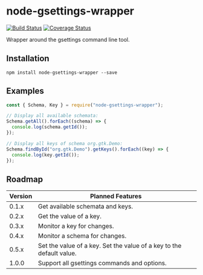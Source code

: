 # node-gsettings-wrapper

[![Build Status](https://travis-ci.org/SebastianSchmidt/node-gsettings-wrapper.svg?branch=master)](https://travis-ci.org/SebastianSchmidt/node-gsettings-wrapper)
[![Coverage Status](https://coveralls.io/repos/github/SebastianSchmidt/node-gsettings-wrapper/badge.svg)](https://coveralls.io/github/SebastianSchmidt/node-gsettings-wrapper)

Wrapper around the gsettings command line tool.


## Installation

```
npm install node-gsettings-wrapper --save
```


## Examples

```javascript
const { Schema, Key } = require("node-gsettings-wrapper");

// Display all available schemata:
Schema.getAll().forEach((schema) => {
  console.log(schema.getId());
});

// Display all keys of schema org.gtk.Demo:
Schema.findById("org.gtk.Demo").getKeys().forEach((key) => {
  console.log(key.getId());
});
```


## Roadmap

| Version   | Planned Features                                                     |
|-----------|----------------------------------------------------------------------|
| 0.1.x     | Get available schemata and keys.                                     |
| 0.2.x     | Get the value of a key.                                              |
| 0.3.x     | Monitor a key for changes.                                           |
| 0.4.x     | Monitor a schema for changes.                                        |
| 0.5.x     | Set the value of a key. Set the value of a key to the default value. |
| 1.0.0     | Support all gsettings commands and options.                          |
